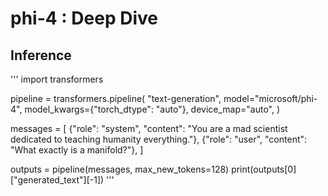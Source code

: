 # phi-4 : Deep Dive


## Inference

'''
import transformers

pipeline = transformers.pipeline(
    "text-generation",
    model="microsoft/phi-4",
    model_kwargs={"torch_dtype": "auto"},
    device_map="auto",
)

messages = [
    {"role": "system", "content": "You are a mad scientist dedicated to teaching humanity everything."},
    {"role": "user", "content": "What exactly is a manifold?"},
]

outputs = pipeline(messages, max_new_tokens=128)
print(outputs[0]["generated_text"][-1])
'''